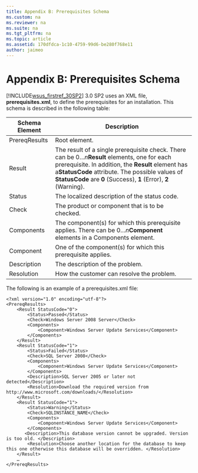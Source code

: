 ```yaml
---
title: Appendix B: Prerequisites Schema
ms.custom: na
ms.reviewer: na
ms.suite: na
ms.tgt_pltfrm: na
ms.topic: article
ms.assetid: 170dfdca-1c10-4759-99d6-be280f768e11
author: jaimeo
---
```

# Appendix B: Prerequisites Schema
[!INCLUDE[wsus_firstref_30SP2](../Token/wsus_firstref_30SP2_md.md)] 3.0 SP2 uses an XML file, **prerequisites.xml**, to define the prerequisites for an installation. This schema is described in the following table:  
  
|Schema Element|Description|  
|------------------|---------------|  
|PrereqResults|Root element.|  
|Result|The result of a single prerequisite check. There can be 0…*n***Result** elements, one for each prerequisite. In addition, the **Result** element has a**StatusCode** attribute. The possible values of **StatusCode** are **0** \(Success\), **1** \(Error\), **2** \(Warning\).|  
|Status|The localized description of the status code.|  
|Check|The product or component that is to be checked.|  
|Components|The component\(s\) for which this prerequisite applies. There can be 0…*n***Component** elements in a Components element.|  
|Component|One of the component\(s\) for which this prerequisite applies.|  
|Description|The description of the problem.|  
|Resolution|How the customer can resolve the problem.|  
  
The following is an example of a prerequisites.xml file:  
  
```  
<?xml version="1.0" encoding="utf-8"?>  
<PrereqResults>  
    <Result StatusCode="0">  
        <Status>Passed</Status>  
        <Check>Windows Server 2008 Server</Check>  
        <Components>  
            <Component>Windows Server Update Services</Component>  
        </Components>  
    </Result>  
    <Result StatusCode="1">  
        <Status>Failed</Status>  
        <Check>SQL Server 2008</Check>  
        <Components>  
            <Component>Windows Server Update Services</Component>  
        </Components>  
        <Description>SQL Server 2005 or later not detected</Description>  
        <Resolution>Download the required version from http://www.microsoft.com/downloads/</Resolution>  
    </Result>  
    <Result StatusCode="1">  
        <Status>Warning</Status>  
        <Check>SQLINSTANCE_NAME</Check>  
        <Components>  
            <Component>Windows Server Update Services</Component>  
        </Components>  
       <Description>This database version cannot be upgraded. Version is too old. </Description>  
        <Resolution>Choose another location for the database to keep this one otherwise this database will be overridden. </Resolution>  
    </Result>  
    …  
</PrereqResults>  
```  
  
